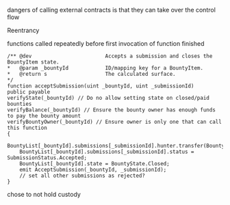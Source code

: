 dangers of calling external contracts is that they can take over the control flow






Reentrancy

functions called repeatedly before first invocation of function finished


    /** @dev                        Accepts a submission and closes the BountyItem state.
    *   @param _bountyId            ID/mapping key for a BountyItem.
    *   @return s                   The calculated surface.
    */
    function acceptSubmission(uint _bountyId, uint _submissionId)
    public payable 
    verifyState(_bountyId) // Do no allow setting state on closed/paid bounties
    verifyBalance(_bountyId) // Ensure the bounty owner has enough funds to pay the bounty amount
    verifyBountyOwner(_bountyId) // Ensure owner is only one that can call this function
    {
        BountyList[_bountyId].submissions[_submissionId].hunter.transfer(BountyList[_bountyId].amount);
        BountyList[_bountyId].submissions[_submissionId].status = SubmissionStatus.Accepted;
        BountyList[_bountyId].state = BountyState.Closed;
        emit AcceptSubmission(_bountyId, _submissionId);
        // set all other submissions as rejected?
    }







chose to not hold custody 
